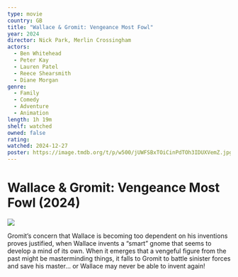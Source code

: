 ```yaml
---
type: movie
country: GB
title: "Wallace & Gromit: Vengeance Most Fowl"
year: 2024
director: Nick Park, Merlin Crossingham
actors:
  - Ben Whitehead
  - Peter Kay
  - Lauren Patel
  - Reece Shearsmith
  - Diane Morgan
genre:
  - Family
  - Comedy
  - Adventure
  - Animation
length: 1h 19m
shelf: watched
owned: false
rating:
watched: 2024-12-27
poster: https://image.tmdb.org/t/p/w500/jUWFSBxTOiCinPdTOh3IDUXVemZ.jpg
---
```


# Wallace & Gromit: Vengeance Most Fowl (2024)

![](https://image.tmdb.org/t/p/w500/jUWFSBxTOiCinPdTOh3IDUXVemZ.jpg)

Gromit’s concern that Wallace is becoming too dependent on his inventions proves justified, when Wallace invents a “smart” gnome that seems to develop a mind of its own. When it emerges that a vengeful figure from the past might be masterminding things, it falls to Gromit to battle sinister forces and save his master… or Wallace may never be able to invent again!